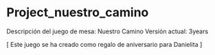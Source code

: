 # Project_nuestro_camino
Descripción del juego de mesa: Nuestro Camino
Versión actual: 3years

[ Este juego se ha creado como regalo de aniversario para Danielita ]

